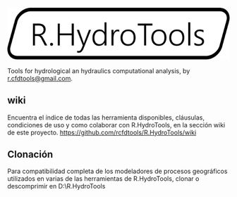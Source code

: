 ![R.HydroTools](https://github.com/rcfdtools/rcfdtools/blob/main/Icons/R.HydroTools.svg)

Tools for hydrological an hydraulics computational analysis, by r.cfdtools@gmail.com.

## wiki

Encuentra el índice de todas las herramienta disponibles, cláusulas, condiciones de uso y como colaborar con R.HydroTools, en la sección wiki de este proyecto. https://github.com/rcfdtools/R.HydroTools/wiki

## Clonación

Para compatibilidad completa de los modeladores de procesos geográficos utilizados en varias de las herramientas de R.HydroTools, clonar o descomprimir en D:\R.HydroTools

